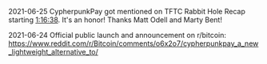 
2021-06-25 CypherpunkPay got mentioned on TFTC Rabbit Hole Recap starting [1:16:38](https://youtu.be/4QMwCn_rOWo?t=4598). It's an honor! Thanks Matt Odell and Marty Bent!

2021-06-24 Official public launch and announcement on r/bitcoin: https://www.reddit.com/r/Bitcoin/comments/o6x2o7/cypherpunkpay_a_new_lightweight_alternative_to/
